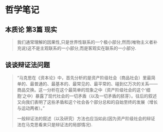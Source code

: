 # 哲学笔记

## 本质论 第3篇 现实
> 我们通常理解的因果性,只是世界性联系的一个极小部分,然而(唯物主义者补充说)这不是主观联系的一小部分,而是客观实在联系的一小部分.

## 谈谈辩证法问题

> “马克思在《资本论》中，首先分析的是资产阶级社会（商品社会）里最简单的、最普通的、最基本的、最常见的、最平常的、碰到亿万次的关系——商品交换。这一分析在这个最简单的现象之中（资产阶级社会的这个‘细胞’之中）暴露了现代社会的一切矛盾（以及一切矛盾的胚芽）。往后的叙述又向我们表明了这些矛盾和这个社会各个部分总和的自始至终的发展（增长与运动两者）。”
>
> 一般辩证法的叙述（以及研究）方法也应当如此(因为资产阶级社会的辩证法在马克思看来只是辩证法的局部情况).

